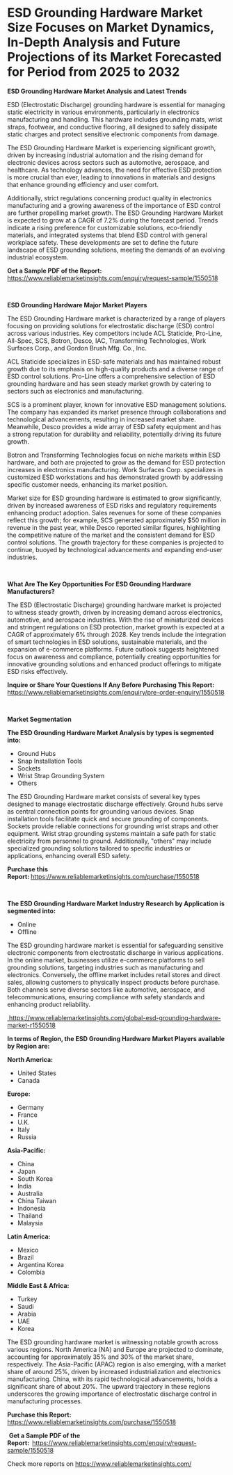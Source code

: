 <p><h1>ESD Grounding Hardware Market Size Focuses on Market Dynamics, In-Depth Analysis and Future Projections of its Market Forecasted for Period from 2025 to 2032</h1></p><p><strong>ESD Grounding Hardware Market Analysis and Latest Trends</strong></p>
<p><p>ESD (Electrostatic Discharge) grounding hardware is essential for managing static electricity in various environments, particularly in electronics manufacturing and handling. This hardware includes grounding mats, wrist straps, footwear, and conductive flooring, all designed to safely dissipate static charges and protect sensitive electronic components from damage. </p><p>The ESD Grounding Hardware Market is experiencing significant growth, driven by increasing industrial automation and the rising demand for electronic devices across sectors such as automotive, aerospace, and healthcare. As technology advances, the need for effective ESD protection is more crucial than ever, leading to innovations in materials and designs that enhance grounding efficiency and user comfort. </p><p>Additionally, strict regulations concerning product quality in electronics manufacturing and a growing awareness of the importance of ESD control are further propelling market growth. The ESD Grounding Hardware Market is expected to grow at a CAGR of 7.2% during the forecast period. Trends indicate a rising preference for customizable solutions, eco-friendly materials, and integrated systems that blend ESD control with general workplace safety. These developments are set to define the future landscape of ESD grounding solutions, meeting the demands of an evolving industrial ecosystem.</p></p>
<p><strong>Get a Sample PDF of the Report:&nbsp;</strong> <a href="https://www.reliablemarketinsights.com/enquiry/request-sample/1550518?utm_campaign=2564&utm_medium=2&utm_source=Github&utm_content=ia&utm_term=08042025&utm_id=esd-grounding-hardware">https://www.reliablemarketinsights.com/enquiry/request-sample/1550518</a></p>
<p>&nbsp;</p>
<p><strong>ESD Grounding Hardware Major Market Players</strong></p>
<p><p>The ESD Grounding Hardware market is characterized by a range of players focusing on providing solutions for electrostatic discharge (ESD) control across various industries. Key competitors include ACL Staticide, Pro-Line, All-Spec, SCS, Botron, Desco, IAC, Transforming Technologies, Work Surfaces Corp., and Gordon Brush Mfg. Co., Inc.</p><p>ACL Staticide specializes in ESD-safe materials and has maintained robust growth due to its emphasis on high-quality products and a diverse range of ESD control solutions. Pro-Line offers a comprehensive selection of ESD grounding hardware and has seen steady market growth by catering to sectors such as electronics and manufacturing.</p><p>SCS is a prominent player, known for innovative ESD management solutions. The company has expanded its market presence through collaborations and technological advancements, resulting in increased market share. Meanwhile, Desco provides a wide array of ESD safety equipment and has a strong reputation for durability and reliability, potentially driving its future growth.</p><p>Botron and Transforming Technologies focus on niche markets within ESD hardware, and both are projected to grow as the demand for ESD protection increases in electronics manufacturing. Work Surfaces Corp. specializes in customized ESD workstations and has demonstrated growth by addressing specific customer needs, enhancing its market position.</p><p>Market size for ESD grounding hardware is estimated to grow significantly, driven by increased awareness of ESD risks and regulatory requirements enhancing product adoption. Sales revenues for some of these companies reflect this growth; for example, SCS generated approximately $50 million in revenue in the past year, while Desco reported similar figures, highlighting the competitive nature of the market and the consistent demand for ESD control solutions. The growth trajectory for these companies is projected to continue, buoyed by technological advancements and expanding end-user industries.</p></p>
<p>&nbsp;</p>
<p><strong>What Are The Key Opportunities For ESD Grounding Hardware Manufacturers?</strong></p>
<p><p>The ESD (Electrostatic Discharge) grounding hardware market is projected to witness steady growth, driven by increasing demand across electronics, automotive, and aerospace industries. With the rise of miniaturized devices and stringent regulations on ESD protection, market growth is expected at a CAGR of approximately 6% through 2028. Key trends include the integration of smart technologies in ESD solutions, sustainable materials, and the expansion of e-commerce platforms. Future outlook suggests heightened focus on awareness and compliance, potentially creating opportunities for innovative grounding solutions and enhanced product offerings to mitigate ESD risks effectively.</p></p>
<p><strong>Inquire or Share Your Questions If Any Before Purchasing This Report:</strong> <a href="https://www.reliablemarketinsights.com/enquiry/pre-order-enquiry/1550518?utm_campaign=2564&utm_medium=2&utm_source=Github&utm_content=ia&utm_term=08042025&utm_id=esd-grounding-hardware">https://www.reliablemarketinsights.com/enquiry/pre-order-enquiry/1550518</a></p>
<p>&nbsp;</p>
<p><strong>Market Segmentation</strong></p>
<p><strong>The ESD Grounding Hardware Market Analysis by types is segmented into:</strong></p>
<p><ul><li>Ground Hubs</li><li>Snap Installation Tools</li><li>Sockets</li><li>Wrist Strap Grounding System</li><li>Others</li></ul></p>
<p><p>The ESD Grounding Hardware market consists of several key types designed to manage electrostatic discharge effectively. Ground hubs serve as central connection points for grounding various devices. Snap installation tools facilitate quick and secure grounding of components. Sockets provide reliable connections for grounding wrist straps and other equipment. Wrist strap grounding systems maintain a safe path for static electricity from personnel to ground. Additionally, "others" may include specialized grounding solutions tailored to specific industries or applications, enhancing overall ESD safety.</p></p>
<p><strong>Purchase this Report:&nbsp;</strong><a href="https://www.reliablemarketinsights.com/purchase/1550518?utm_campaign=2564&utm_medium=2&utm_source=Github&utm_content=ia&utm_term=08042025&utm_id=esd-grounding-hardware">https://www.reliablemarketinsights.com/purchase/1550518</a></p>
<p>&nbsp;</p>
<p><strong>The ESD Grounding Hardware Market Industry Research by Application is segmented into:</strong></p>
<p><ul><li>Online</li><li>Offline</li></ul></p>
<p><p>The ESD grounding hardware market is essential for safeguarding sensitive electronic components from electrostatic discharge in various applications. In the online market, businesses utilize e-commerce platforms to sell grounding solutions, targeting industries such as manufacturing and electronics. Conversely, the offline market includes retail stores and direct sales, allowing customers to physically inspect products before purchase. Both channels serve diverse sectors like automotive, aerospace, and telecommunications, ensuring compliance with safety standards and enhancing product reliability.</p></p>
<p><a href="https://www.reliablemarketinsights.com/global-esd-grounding-hardware-market-r1550518?utm_campaign=2564&utm_medium=2&utm_source=Github&utm_content=ia&utm_term=08042025&utm_id=esd-grounding-hardware">&nbsp;https://www.reliablemarketinsights.com/global-esd-grounding-hardware-market-r1550518</a></p>
<p><strong>In terms of Region, the ESD Grounding Hardware Market Players available by Region are:</strong></p>
<p>
    <p> <strong> North America: </strong>
        <ul>
            <li>United States</li>
            <li>Canada</li>
        </ul>
        </p> 
    <p> <strong> Europe: </strong>
        <ul>
            <li>Germany</li>
            <li>France</li>
            <li>U.K.</li>
            <li>Italy</li>
            <li>Russia</li>
        </ul>
        </p> 
    <p> <strong> Asia-Pacific: </strong>
        <ul>
            <li>China</li>
            <li>Japan</li>
            <li>South Korea</li>
            <li>India</li>
            <li>Australia</li>
            <li>China Taiwan</li>
            <li>Indonesia</li>
            <li>Thailand</li>
            <li>Malaysia</li>
        </ul>
        </p> 
    <p> <strong> Latin America: </strong>
        <ul>
            <li>Mexico</li>
            <li>Brazil</li>
            <li>Argentina Korea</li>
            <li>Colombia</li>
        </ul>
        </p> 
    <p> <strong> Middle East & Africa: </strong>
        <ul>
            <li>Turkey</li>
            <li>Saudi</li>
            <li>Arabia</li>
            <li>UAE</li>
            <li>Korea</li>
        </ul>
    </p>
    </p>
<p><p>The ESD grounding hardware market is witnessing notable growth across various regions. North America (NA) and Europe are projected to dominate, accounting for approximately 35% and 30% of the market share, respectively. The Asia-Pacific (APAC) region is also emerging, with a market share of around 25%, driven by increased industrialization and electronics manufacturing. China, with its rapid technological advancements, holds a significant share of about 20%. The upward trajectory in these regions underscores the growing importance of electrostatic discharge control in manufacturing processes.</p></p>
<p><strong>Purchase this Report: </strong><a href="https://www.reliablemarketinsights.com/purchase/1550518?utm_campaign=2564&utm_medium=2&utm_source=Github&utm_content=ia&utm_term=08042025&utm_id=esd-grounding-hardware">https://www.reliablemarketinsights.com/purchase/1550518</a></p>
<p>&nbsp;<strong>Get a Sample PDF of the Report:&nbsp;&nbsp;</strong><a href="https://www.reliablemarketinsights.com/enquiry/request-sample/1550518?utm_campaign=2564&utm_medium=2&utm_source=Github&utm_content=ia&utm_term=08042025&utm_id=esd-grounding-hardware">https://www.reliablemarketinsights.com/enquiry/request-sample/1550518</a></p>
<p><strong></strong></p>
<p>Check more reports on <a href="https://www.reliablemarketinsights.com/?utm_campaign=2564&utm_medium=2&utm_source=Github&utm_content=ia&utm_term=08042025&utm_id=esd-grounding-hardware">https://www.reliablemarketinsights.com/</a></p>